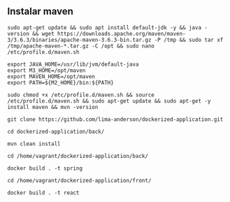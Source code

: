 ## Instalar maven

```shell
sudo apt-get update && sudo apt install default-jdk -y && java -version && wget https://downloads.apache.org/maven/maven-3/3.6.3/binaries/apache-maven-3.6.3-bin.tar.gz -P /tmp && sudo tar xf /tmp/apache-maven-*.tar.gz -C /opt && sudo nano /etc/profile.d/maven.sh
```

```shell
export JAVA_HOME=/usr/lib/jvm/default-java
export M3_HOME=/opt/maven
export MAVEN_HOME=/opt/maven
export PATH=${M2_HOME}/bin:${PATH}
```

```shell
sudo chmod +x /etc/profile.d/maven.sh && source /etc/profile.d/maven.sh && sudo apt-get update && sudo apt-get -y install maven && mvn -version
```

```shell
git clone https://github.com/lima-anderson/dockerized-application.git
```

```shell
cd dockerized-application/back/
```

```shell
mvn clean install
```

```shell
cd /home/vagrant/dockerized-application/back/
```

```shell
docker build . -t spring
```


```shell
cd /home/vagrant/dockerized-application/front/
```

```shell
docker build . -t react
```
